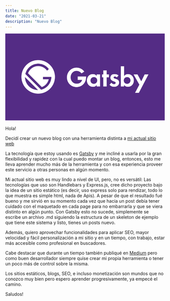 ```yaml
---
title: Nuevo Blog
date: "2021-03-21"
description: "Nuevo Blog"
---
```

![Blog](./img.png)

Hola! 

Decidí crear un nuevo blog con una herramienta distinta a <a href="https://alejandroroa.now.sh/" target="_blank">mi actual sitio web</a>

La tecnología que estoy usando es <a href="https://www.gatsbyjs.com/" target="_blank">Gatsby</a> y me incliné a usarla por la gran flexibilidad y rapidez con la cual puedo montar un blog, entonces, esto me lleva aprender mucho más de la herramienta y con esa experiencia proveer este servicio a otras personas en algún momento.

Mi actual sitio web es muy lindo a nivel de UI, pero, no es versátil: Las tecnologías que uso son Handlebars y Express.js, cree dicho proyecto bajo la idea de un sitio estático (es decir, uso express solo para rendizar, todo lo que muestra es simple html, nada de Apis). A pesar de que el resultado fué bueno y me sirvió en su momento cada vez que hacia un post debía tener cuidado con el maquetado en cada page para no
embarrarla y que se viera distinto en algún punto. Con Gatsby esto no sucede, simplemente se escribe un archivo .md siguiendo la estructura de un skeleton de ejemplo que tiene este sistema y listo, tienes un posts nuevo.

Además, quiero aprovechar funcionalidades para aplicar SEO, mayor velocidad y fácil personalización a mi sitio y en un tiempo, con trabajo, estar más accesible como profesional en buscadores.

Cabe destacar que durante un tiempo también publiqué en <a href="https://alejandroroa.medium.com/" target="_blank">Medium</a> pero como buen desarrollador siempre quise crear mi propia herramienta o tener un poco más de control sobre la misma.

Los sitios estáticos, blogs, SEO, e incluso monetización son mundos que no conozco muy bien pero espero aprender progresivamente, ya empecé el camino.

Saludos!
